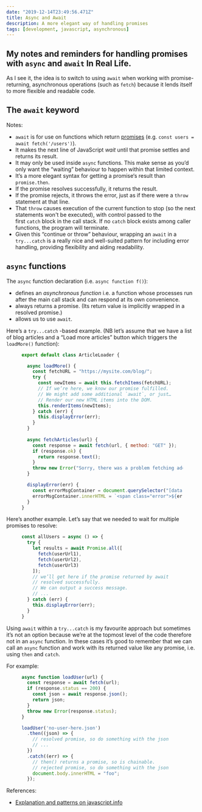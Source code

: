 ```yaml
---
date: "2019-12-14T23:49:56.471Z"
title: Async and Await
description: A more elegant way of handling promises
tags: [development, javascript, asynchronous]
---
```

My notes and reminders for handling promises with `async` and `await` In Real Life.
---

As I see it, the idea is to switch to using `await` when working with promise-returning, asynchronous operations (such as `fetch`) because it lends itself to more flexible and readable code.

## The `await` keyword

Notes:

- `await` is for use on functions which return [promises](https://fuzzylogic.me/posts/javascript-promises-explained/) (e.g. `const users = await fetch('/users')`).
- It makes the next line of JavaScript _wait_ until that promise settles and returns its result. 
- It may only be used inside `async` functions. This make sense as you’d only want the “waiting” behaviour to happen within that limited context. 
- It’s a more elegant syntax for getting a promise‘s result than `promise.then`.
- If the promise resolves successfully, it returns the result.
- If the promise rejects, it throws the error, just as if there were a `throw` statement at that line.
- That `throw` causes execution of the current function to stop (so the next statements won't be executed), with control passed to the first `catch` block in the call stack. If no `catch` block exists among caller functions, the program will terminate.
- Given this “continue or throw” behaviour, wrapping an `await` in a `try...catch` is a really nice and well-suited pattern for including error handling, providing flexibility and aiding readability.

## `async` functions

The `async` function declaration (i.e. `async function f()`):

- defines an _asynchronous function_ i.e. a function whose processes run after the main call stack and can respond at its own convenience.
- always returns a promise. (Its return value is implicitly wrapped in a resolved promise.)
- allows us to use `await`.

Here’s a `try...catch` -based example. (NB let’s assume that we have a list of blog articles and a “Load more articles” button which triggers the `loadMore()` function):

<figure>
  
``` js
export default class ArticleLoader {

  async loadMore() {
    const fetchURL = "https://mysite.com/blog/";
    try {
      const newItems = await this.fetchItems(fetchURL);
      // If we’re here, we know our promise fulfilled.
      // We might add some additional `await`, or just…
      // Render our new HTML items into the DOM.
      this.renderItems(newItems);
    } catch (err) {
      this.displayError(err);
    }
  }
  
  async fetchArticles(url) {
    const response = await fetch(url, { method: "GET" });
    if (response.ok) {
      return response.text();
    }
    throw new Error("Sorry, there was a problem fetching additional articles.");
  }

  displayError(err) {
    const errorMsgContainer = document.querySelector("[data-target='error-msg']");
    errorMsgContainer.innerHTML = `<span class="error">${err}</span>`;
  }
}
```

</figure>

Here’s another example. Let’s say that we needed to wait for multiple promises to resolve:

<figure>

``` js
const allUsers = async () => {
  try {
    let results = await Promise.all([
      fetch(userUrl1),
      fetch(userUrl2),
      fetch(userUrl3)
    ]);
    // we’ll get here if the promise returned by await
    // resolved successfully.
    // We can output a success message.
    // ...
  } catch (err) {
    this.displayError(err);
  }
}
```

</figure>

Using `await` within a `try...catch` is my favourite approach but sometimes it’s not an option because we’re at the topmost level of the code therefore not in an `async` function. In these cases it’s good to remember that we can call an `async` function and work with its returned value like any promise, i.e. using `then` and `catch`.

For example:

<figure>

``` js
async function loadUser(url) {
  const response = await fetch(url);
  if (response.status == 200) {
    const json = await response.json();
    return json;
  }
  throw new Error(response.status);
}

loadUser('no-user-here.json')
  .then((json) => {
    // resolved promise, so do something with the json
    // ...
  })
  .catch((err) => {
    // then() returns a promise, so is chainable.
    // rejected promise, so do something with the json
    document.body.innerHTML = "foo";
  });
```

</figure>

References:
- [Explanation and patterns on javascript.info](https://javascript.info/async-await)
